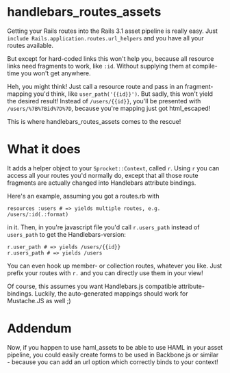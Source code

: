 # handlebars\_routes\_assets

Getting your Rails routes into the Rails 3.1 asset pipeline is really easy. Just
`include Rails.application.routes.url_helpers` and you have all your routes available.

But except for hard-coded links this won't help you, because all resource links need fragments to work, like `:id`. Without supplying them at compile-time you won't get anywhere.

Heh, you might think! Just call a resource route and pass in an fragment-mapping you'd think, like
`user_path('{{id}}')`. But sadly, this won't yield the desired result! Instead of `/users/{{id}}`, you'll be presented with `/users/%7B%7Bid%7D%7D`, because you're mapping just got html_escaped!

This is where handlebars\_routes\_assets comes to the rescue!

# What it does

It adds a helper object to your `Sprocket::Context`, called `r`. Using
`r` you can access all your routes you'd normally do, except that all those route fragments
are actually changed into Handlebars attribute bindings.

Here's an example, assuming you got a routes.rb with

    resources :users # => yields multiple routes, e.g. /users/:id(.:format)

in it. Then, in you're javascript file you'd call `r.users_path` instead of `users_path` to
get the Handlebars-version:

    r.user_path # => yields /users/{{id}}
    r.users_path # => yields /users

You can even hook up member- or collection routes, whatever you like. Just prefix your routes with `r.` and you can directly use them in your view!

Of course, this assumes you want Handlebars.js compatible attribute-bindings. Luckily, the auto-generated mappings should work for Mustache.JS as well ;)

# Addendum

Now, if you happen to use haml\_assets to be able to use HAML in your asset pipeline, you could easily create forms to be used in Backbone.js or similar - because you can add an url option which correctly binds to your context!